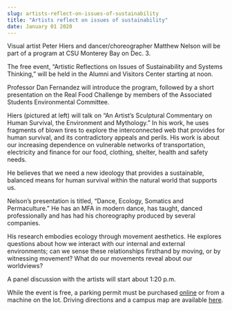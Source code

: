 ```yaml
---
slug: artists-reflect-on-issues-of-sustainability
title: "Artists reflect on issues of sustainability"
date: January 01 2020
---
```


<p>Visual artist Peter Hiers and dancer/choreographer Matthew Nelson will be part of a program at CSU Monterey Bay on Dec. 3.
</p><p>The free event, “Artistic Reflections on Issues of Sustainability and Systems Thinking,” will be held in the Alumni and Visitors Center starting at noon.
</p><p>Professor Dan Fernandez will introduce the program, followed by a short presentation on the Real Food Challenge by members of the Associated Students Environmental Committee.
</p><p>Hiers &#40;pictured at left&#41; will talk on “An Artist’s Sculptural Commentary on Human Survival, the Environment and Mythology.” In his work, he uses fragments of blown tires to explore the interconnected web that provides for human survival, and its contradictory appeals and perils. His work is about our increasing dependence on vulnerable networks of transportation, electricity and finance for our food, clothing, shelter, health and safety needs.
</p><p>He believes that we need a new ideology that provides a sustainable, balanced means for human survival within the natural world that supports us.
</p><p>Nelson’s presentation is titled, “Dance, Ecology, Somatics and Permaculture.” He has an MFA in modern dance, has taught, danced professionally and has had his choreography produced by several companies.
</p><p>His research embodies ecology through movement aesthetics. He explores questions about how we interact with our internal and external environments; can we sense these relationships firsthand by moving, or by witnessing movement? What do our movements reveal about our worldviews?
</p><p>A panel discussion with the artists will start about 1:20 p.m.
</p><p>While the event is free, a parking permit must be purchased <a href="http://parking.csumb.edu/buy&#45;permit">online</a> or from a machine on the lot. Driving directions and a campus map are available <a href="http://csumb.edu/maps">here</a>.
</p>

